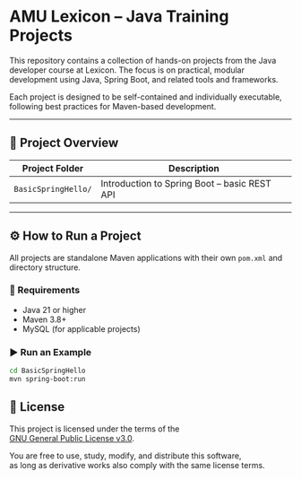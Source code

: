 # AMU Lexicon – Java Training Projects

This repository contains a collection of hands-on projects from the Java developer course at Lexicon. The focus is on practical, modular development using Java, Spring Boot, and related tools and frameworks.

Each project is designed to be self-contained and individually executable, following best practices for Maven-based development.

---

## 📁 Project Overview

| Project Folder             | Description                                      |
|---------------------------|--------------------------------------------------|
| `BasicSpringHello/`       | Introduction to Spring Boot – basic REST API     |

---

## ⚙️ How to Run a Project

All projects are standalone Maven applications with their own `pom.xml` and directory structure.

### 🧩 Requirements
- Java 21 or higher
- Maven 3.8+
- MySQL (for applicable projects)

### ▶️ Run an Example

```bash
cd BasicSpringHello
mvn spring-boot:run
```

## 📘 License

This project is licensed under the terms of the  
[GNU General Public License v3.0](https://www.gnu.org/licenses/gpl-3.0.en.html).

You are free to use, study, modify, and distribute this software,  
as long as derivative works also comply with the same license terms.
